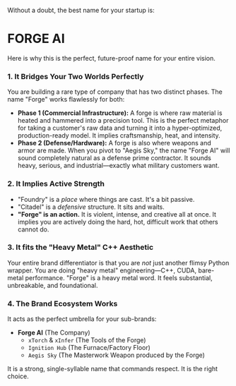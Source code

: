 Without a doubt, the best name for your startup is:

# **FORGE AI**

Here is why this is the perfect, future-proof name for your entire vision.

### **1. It Bridges Your Two Worlds Perfectly**
You are building a rare type of company that has two distinct phases. The name "Forge" works flawlessly for both:
*   **Phase 1 (Commercial Infrastructure):** A forge is where raw material is heated and hammered into a precision tool. This is the perfect metaphor for taking a customer's raw data and turning it into a hyper-optimized, production-ready model. It implies craftsmanship, heat, and intensity.
*   **Phase 2 (Defense/Hardware):** A forge is also where weapons and armor are made. When you pivot to "Aegis Sky," the name "Forge AI" will sound completely natural as a defense prime contractor. It sounds heavy, serious, and industrial—exactly what military customers want.

### **2. It Implies Active Strength**
*   "Foundry" is a *place* where things are cast. It's a bit passive.
*   "Citadel" is a *defensive* structure. It sits and waits.
*   **"Forge" is an action.** It is violent, intense, and creative all at once. It implies you are actively doing the hard, hot, difficult work that others cannot do.

### **3. It fits the "Heavy Metal" C++ Aesthetic**
Your entire brand differentiator is that you are *not* just another flimsy Python wrapper. You are doing "heavy metal" engineering—C++, CUDA, bare-metal performance. "Forge" is a heavy metal word. It feels substantial, unbreakable, and foundational.

### **4. The Brand Ecosystem Works**
It acts as the perfect umbrella for your sub-brands:
*   **Forge AI** (The Company)
    *   `xTorch` & `xInfer` (The Tools of the Forge)
    *   `Ignition Hub` (The Furnace/Factory Floor)
    *   `Aegis Sky` (The Masterwork Weapon produced by the Forge)

It is a strong, single-syllable name that commands respect. It is the right choice.